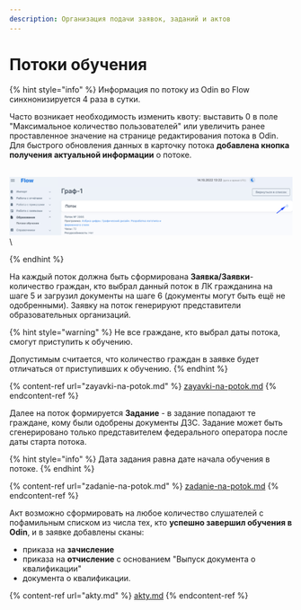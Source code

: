 ```yaml
---
description: Организация подачи заявок, заданий и актов
---
```


# Потоки  обучения

{% hint style="info" %}
Информация по потоку из Odin во Flow синхнонизируется 4 раза в сутки.

Часто возникает необходимость изменить квоту: выставить 0 в поле "Максимальное количество пользователей" или увеличить ранее проставленное значение на странице редактирования потока в Odin.\
Для быстрого обновления данных в карточку потока  **добавлена кнопка получения актуальной информации** о потоке.

&#x20;\
![](../.gitbook/assets/image.png)\

{% endhint %}

На каждый поток должна быть сформирована **Заявка/Заявки**- количество граждан, кто выбрал данный поток в ЛК гражданина на шаге 5 и загрузил документы на шаге 6 (документы могут быть ещё не одобренными). Заявку на поток генерируют представители образовательных организаций.

{% hint style="warning" %}
Не все граждане, кто выбрал даты потока, смогут приступить к обучению.&#x20;

Допустимым считается, что количество граждан в заявке будет отличаться от приступивших к обучению.
{% endhint %}

{% content-ref url="zayavki-na-potok.md" %}
[zayavki-na-potok.md](zayavki-na-potok.md)
{% endcontent-ref %}

Далее на поток формируется **Задание** - в задание попадают те граждане, кому были одобрены документы ДЗС. Задание может быть сгенерировано только представителем федерального оператора после даты старта потока.

{% hint style="info" %}
Дата задания равна дате начала обучения в потоке.
{% endhint %}

{% content-ref url="zadanie-na-potok.md" %}
[zadanie-na-potok.md](zadanie-na-potok.md)
{% endcontent-ref %}

Акт возможно сформировать на любое количество слушателей с пофамильным списком из числа тех, кто **успешно завершил обучения в Odin**, и в заявке добавлены сканы:

* приказа на **зачисление**&#x20;
* приказа на **отчисление** с основанием "Выпуск документа о квалификации"&#x20;
* документа о квалификации.&#x20;

{% content-ref url="akty.md" %}
[akty.md](akty.md)
{% endcontent-ref %}
